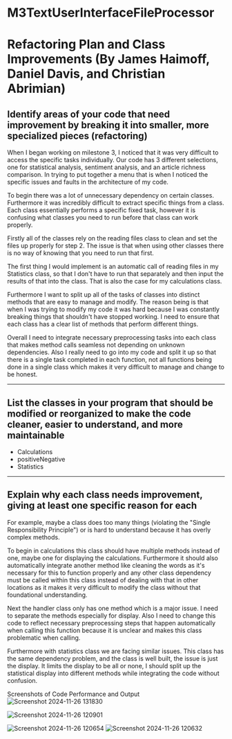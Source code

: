 # M3TextUserInterfaceFileProcessor

# Refactoring Plan and Class Improvements (By James Haimoff, Daniel Davis, and Christian Abrimian)

## Identify areas of your code that need improvement by breaking it into smaller, more specialized pieces (refactoring)

When I began working on milestone 3, I noticed that it was very difficult to access the specific tasks individually. Our code has 3 different selections, one for statistical analysis, sentiment analysis, and an article richness comparison. In trying to put together a menu that is when I noticed the specific issues and faults in the architecture of my code. 

To begin there was a lot of unnecessary dependency on certain classes. Furthermore it was incredibly difficult to extract specific things from a class. Each class essentially performs a specific fixed task, however it is confusing what classes you need to run before that class can work properly. 

Firstly all of the classes rely on the reading files class to clean and set the files up properly for step 2. The issue is that when using other classes there is no way of knowing that you need to run that first. 

The first thing I would implement is an automatic call of reading files in my Statistics class, so that I don't have to run that separately and then input the results of that into the class. That is also the case for my calculations class.

Furthermore I want to split up all of the tasks of classes into distinct methods that are easy to manage and modify. The reason being is that when I was trying to modify my code it was hard because I was constantly breaking things that shouldn't have stopped working. I need to ensure that each class has a clear list of methods that perform different things.

Overall I need to integrate necessary preprocessing tasks into each class that makes method calls seamless not depending on unknown dependencies. Also I really need to go into my code and split it up so that there is a single task completed in each function, not all functions being done in a single class which makes it very difficult to manage and change to be honest. 

---

## List the classes in your program that should be modified or reorganized to make the code cleaner, easier to understand, and more maintainable
- Calculations
- positiveNegative
- Statistics

---

## Explain why each class needs improvement, giving at least one specific reason for each

For example, maybe a class does too many things (violating the "Single Responsibility Principle") or is hard to understand because it has overly complex methods.

To begin in calculations this class should have multiple methods instead of one, maybe one for displaying the calculations. Furthermore it should also automatically integrate another method like cleaning the words as it's necessary for this to function properly and any other class dependency must be called within this class instead of dealing with that in other locations as it makes it very difficult to modify the class without that foundational understanding. 

Next the handler class only has one method which is a major issue. I need to separate the methods especially for display. Also I need to change this code to reflect necessary preprocessing steps that happen automatically when calling this function because it is unclear and makes this class problematic when calling. 

Furthermore with statistics class we are facing similar issues. This class has the same dependency problem, and the class is well built, the issue is just the display. It limits the display to be all or none, I should split up the statistical display into different methods while integrating the code without confusion.



Screenshots of Code Performance and Output 
![Screenshot 2024-11-26 131830](https://github.com/user-attachments/assets/7c01d93f-2874-4ea2-8107-7a75de3e0bb6)

![Screenshot 2024-11-26 120901](https://github.com/user-attachments/assets/fa6ebff2-a081-489c-8e91-08d98b4868e0)

![Screenshot 2024-11-26 120654](https://github.com/user-attachments/assets/74a9e7e4-1bc3-4c4c-b839-c2370335fcd3)
![Screenshot 2024-11-26 120632](https://github.com/user-attachments/assets/972fe804-e284-42b1-9ef9-e67431c63d9c)
